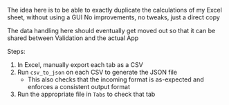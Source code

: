 The idea here is to be able to exactly duplicate the calculations of my Excel sheet, without using a GUI
No improvements, no tweaks, just a direct copy

The data handling here should eventually get moved out so that it can be shared between Validation and the actual App

Steps:
1. In Excel, manually export each tab as a CSV
1. Run `csv_to_json` on each CSV to generate the JSON file
    - This also checks that the incoming format is as-expected and enforces a consistent output format
1. Run the appropriate file in `Tabs` to check that tab